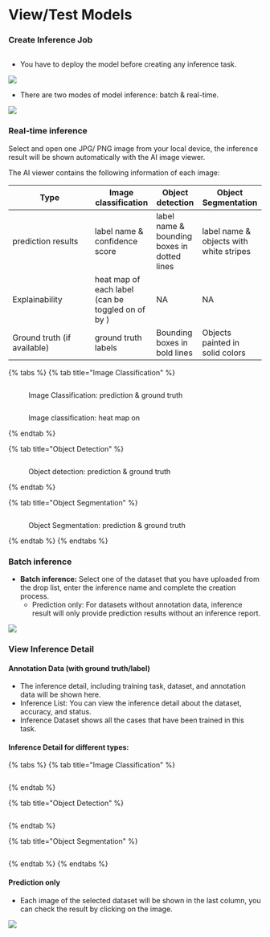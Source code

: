 # View/Test Models

### Create Inference Job <a href="#deploy-model--inference" id="deploy-model--inference"></a>

<figure><img src="../../../.gitbook/assets/AI_Training_Model_Detail_4.png" alt=""><figcaption></figcaption></figure>

* You have to deploy the model before creating any inference task.

![](https://console.deepq.ai/docs/console/.gitbook/assets/con-4-3-1.png)

* There are two modes of model inference: batch & real-time.

![](https://console.deepq.ai/docs/console/.gitbook/assets/con-4-3-0.png)

### Real-time inference <a href="#real-time-inference" id="real-time-inference"></a>

Select and open one JPG/ PNG image from your local device, the inference result will be shown automatically with the AI image viewer.

The AI viewer contains the following information of each image:

<table><thead><tr><th width="148">Type</th><th>Image classification</th><th>Object detection</th><th>Object Segmentation</th></tr></thead><tbody><tr><td>prediction results</td><td>label name &#x26; confidence score</td><td>label name &#x26; bounding boxes in dotted lines</td><td>label name &#x26; objects with white stripes</td></tr><tr><td>Explainability</td><td>heat map of each label (can be toggled on of by <img src="../../../.gitbook/assets/icon_eye.png" alt="">)</td><td>NA</td><td>NA</td></tr><tr><td>Ground truth (if available)</td><td>ground truth labels</td><td>Bounding boxes in bold lines</td><td>Objects painted in solid colors</td></tr></tbody></table>

{% tabs %}
{% tab title="Image Classification" %}
<figure><img src="../../../.gitbook/assets/AI_Training_Inference_Viewer_SLC_1.png" alt=""><figcaption><p>Image Classification: prediction &#x26; ground truth</p></figcaption></figure>

<figure><img src="../../../.gitbook/assets/AI_Training_Inference_Viewer_SLC_2.png" alt=""><figcaption><p>Image classification: heat map on</p></figcaption></figure>
{% endtab %}

{% tab title="Object Detection" %}
<figure><img src="../../../.gitbook/assets/AI_Training_Inference_Viewer_DET_1.png" alt=""><figcaption><p>Object detection:  prediction &#x26; ground truth</p></figcaption></figure>
{% endtab %}

{% tab title="Object Segmentation" %}
<figure><img src="../../../.gitbook/assets/AI_Training_Inference_Viewer_SEG_1.png" alt=""><figcaption><p>Object Segmentation: prediction &#x26; ground truth</p></figcaption></figure>
{% endtab %}
{% endtabs %}

### Batch inference <a href="#batch-inference" id="batch-inference"></a>

* **Batch inference:** Select one of the dataset that you have uploaded from the drop list, enter the inference name and complete the creation process.
  * Prediction only: For datasets without annotation data, inference result will only provide prediction results without an inference report.

![](https://console.deepq.ai/docs/console/.gitbook/assets/con-4-3-5.png)

### View Inference Detail <a href="#view-inference" id="view-inference"></a>

#### Annotation Data (with ground truth/label) <a href="#annotation-data-with-ground-truthlabel" id="annotation-data-with-ground-truthlabel"></a>

* The inference detail, including training task, dataset, and annotation data will be shown here.
* Inference List: You can view the inference detail about the dataset, accuracy, and status.
* Inference Dataset shows all the cases that have been trained in this task.

#### Inference Detail for different types:

{% tabs %}
{% tab title="Image Classification" %}
<figure><img src="../../../.gitbook/assets/AI_Training_Inference_Detail_SLC_2.png" alt=""><figcaption></figcaption></figure>
{% endtab %}

{% tab title="Object Detection" %}
<figure><img src="../../../.gitbook/assets/AI_Training_Inference_Detail_DET_1.png" alt=""><figcaption></figcaption></figure>
{% endtab %}

{% tab title="Object Segmentation" %}
<figure><img src="../../../.gitbook/assets/AI_Training_Inference_Detail_SEG_1.png" alt=""><figcaption></figcaption></figure>
{% endtab %}
{% endtabs %}



#### Prediction only <a href="#prediction-only" id="prediction-only"></a>

* Each image of the selected dataset will be shown in the last column, you can check the result by clicking on the image.

![](https://console.deepq.ai/docs/console/.gitbook/assets/con-4-3-8.png)
